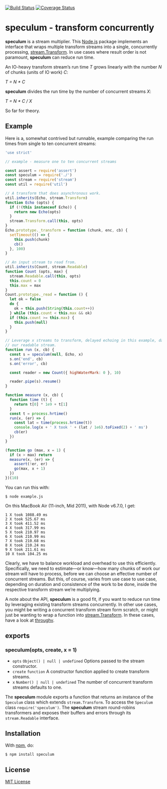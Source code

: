 [![Build Status](https://secure.travis-ci.org/michaelnisi/speculum.svg)](http://travis-ci.org/michaelnisi/speculum)
[![Coverage Status](https://coveralls.io/repos/github/michaelnisi/speculum/badge.svg?branch=master)](https://coveralls.io/github/michaelnisi/speculum?branch=master)

# speculum - transform concurrently

**speculum** is a stream multiplier. This [Node.js](https://nodesjs.org) package implements an interface that wraps multiple transform streams into a single, concurrently processing, [stream.Transform](https://nodejs.org/api/stream.html#stream_class_stream_transform). In use cases where result order is not paramount, **speculum** can reduce run time.

An IO-heavy transform stream’s run time *T* grows linearly with the number *N* of chunks (units of IO work) *C*:

*T = N * C*

**speculum** divides the run time by the number of concurrent streams *X*:

*T = N * C / X*

So far for theory.

## Example

Here is a, somewhat contrived but runnable, example comparing the run times from single to ten concurrent streams:

```js
'use strict'

// example - measure one to ten concurrent streams

const assert = require('assert')
const speculum = require('./')
const stream = require('stream')
const util = require('util')

// A transform that does asynchronous work.
util.inherits(Echo, stream.Transform)
function Echo (opts) {
  if (!(this instanceof Echo)) {
    return new Echo(opts)
  }
  stream.Transform.call(this, opts)
}
Echo.prototype._transform = function (chunk, enc, cb) {
  setTimeout(() => {
    this.push(chunk)
    cb()
  }, 100)
}

// An input stream to read from.
util.inherits(Count, stream.Readable)
function Count (opts, max) {
  stream.Readable.call(this, opts)
  this.count = 0
  this.max = max
}
Count.prototype._read = function () {
  let ok = false
  do {
    ok = this.push(String(this.count++))
  } while (this.count < this.max && ok)
  if (this.count >= this.max) {
    this.push(null)
  }
}

// Leverage x streams to transform, delayed echoing in this example, data from
// our readable stream.
function run (x, cb) {
  const s = speculum(null, Echo, x)
  s.on('end', cb)
  s.on('error', cb)

  const reader = new Count({ highWaterMark: 0 }, 10)

  reader.pipe(s).resume()
}

function measure (x, cb) {
  function time (t) {
    return t[0] * 1e9 + t[1]
  }
  const t = process.hrtime()
  run(x, (er) => {
    const lat = time(process.hrtime(t))
    console.log(x + ' X took ' + (lat / 1e6).toFixed(2) + ' ms')
    cb(er)
  })
}

(function go (max, x = 1) {
  if (x > max) return
  measure(x, (er) => {
    assert(!er, er)
    go(max, x + 1)
  })
})(10)
```

You can run this with:

```
$ node example.js
```

On this MacBook Air (11-inch, Mid 2011), with Node v6.7.0, I get:

```
1 X took 1088.49 ms
2 X took 525.67 ms
3 X took 411.52 ms
4 X took 317.99 ms
5 X took 210.97 ms
6 X took 210.99 ms
7 X took 210.68 ms
8 X took 210.24 ms
9 X took 211.61 ms
10 X took 104.25 ms
```

Clearly, we have to balance workload and overhead to use this efficiently. Specifically, we need to estimate—or know—how many chunks of work our stream will have to process, before we can choose an effective number of concurrent streams. But this, of course, varies from use case to use case, depending on duration and consistence of the work to be done, inside the respective transform stream we’re multiplying.

A note about the API, **speculum** is a good fit, if you want to reduce run time by leveraging existing transform streams concurrently. In other use cases, you might be writing a concurrent transform stream form scratch, or might just be wanting to wrap a function into [stream.Transform](https://nodejs.org/api/stream.html#stream_class_stream_transform). In these cases, have a look at [throughv](https://github.com/mcollina/throughv).

## exports

### speculum(opts, create, x = 1)

- `opts` `Object() | null | undefined` Options passed to the stream constructor.
- `create` `function` A constructor function applied to create transform streams.
- `x` `Number() | null | undefined` The number of concurrent transform streams defaults to one.

The **speculum** module exports a function that returns an instance of the `Speculum` class which extends `stream.Transform`. To access the `Speculum` class `require('speculum')`. The **speculum** stream round-robins transformers and exposes their buffers and errors through its `stream.Readable` interface.

## Installation

With [npm](https://npmjs.org/package/speculum), do:

```
$ npm install speculum
```

## License

[MIT License](https://raw.github.com/michaelnisi/speculum/master/LICENSE)
